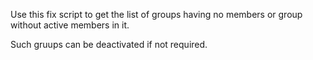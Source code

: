 Use this fix script to get the list of groups having no members or group without active members in it.

Such gruups can be deactivated if not required.
